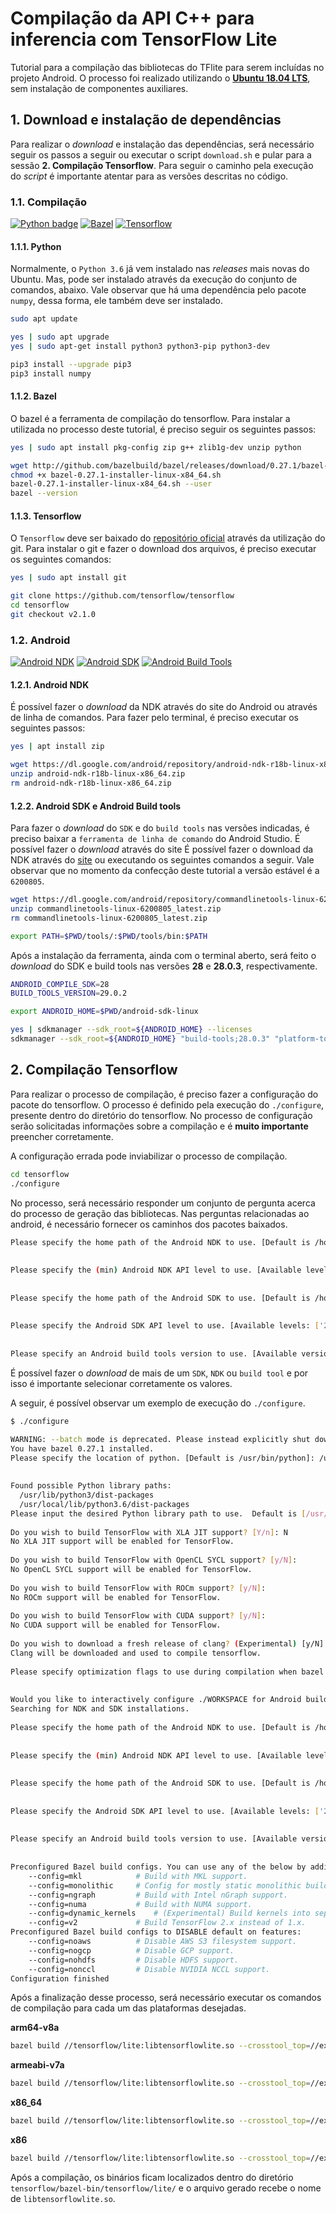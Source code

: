 # Compilação da API C++ para inferencia com TensorFlow Lite
Tutorial para a compilação das bibliotecas do TFlite para serem incluídas no projeto Android. O processo foi realizado utilizando o [**Ubuntu 18.04 LTS**](https://releases.ubuntu.com/18.04.4/), sem instalação de componentes auxiliares.
## 1. Download e instalação de dependências
Para realizar o *download* e instalação das dependências, será necessário seguir os passos a seguir ou executar o script `download.sh` e pular para a sessão **2. Compilação Tensorflow**. Para seguir o caminho pela execução do *script* é importante atentar para as versões descritas no código.

### 1.1. Compilação
[![Python badge](https://img.shields.io/badge/Python-3.6-blue.svg)](https://www.python.org/downloads/release/python-360/)
[![Bazel](https://img.shields.io/badge/Bazel-0.27.1-blue.svg)](https://docs.bazel.build/versions/0.27.0/install-ubuntu.html)
[![Tensorflow](https://img.shields.io/badge/Tensorflow-v2.1.0-blue.svg)](https://github.com/tensorflow/tensorflow/releases/tag/v2.1.0)

#### 1.1.1. Python
Normalmente, o `Python 3.6` já vem instalado nas *releases* mais novas do Ubuntu. Mas, pode ser instalado através da execução do conjunto de comandos, abaixo. Vale observar que há uma dependência pelo pacote `numpy`, dessa forma, ele também deve ser instalado.

```bash
sudo apt update

yes | sudo apt upgrade
yes | sudo apt-get install python3 python3-pip python3-dev

pip3 install --upgrade pip3
pip3 install numpy
```

#### 1.1.2. Bazel
O bazel é a ferramenta de compilação do tensorflow. Para instalar a utilizada no processo deste tutorial, é preciso seguir os seguintes passos:

```bash
yes | sudo apt install pkg-config zip g++ zlib1g-dev unzip python

wget http://github.com/bazelbuild/bazel/releases/download/0.27.1/bazel-0.27.1-installer-linux-x86_64.sh
chmod +x bazel-0.27.1-installer-linux-x84_64.sh
bazel-0.27.1-installer-linux-x84_64.sh --user
bazel --version
```

#### 1.1.3. Tensorflow
O `Tensorflow` deve ser baixado do [repositório oficial](https://github.com/tensorflow/tensorflow) através da utilização do git. Para instalar o git e fazer o download dos arquivos, é preciso executar os seguintes comandos:

```bash
yes | sudo apt install git

git clone https://github.com/tensorflow/tensorflow
cd tensorflow
git checkout v2.1.0
```

### 1.2. Android
[![Android NDK](https://img.shields.io/badge/NDK-18b-yellow.svg)](https://developer.android.com/ndk/downloads/older_releases?hl=pt-br)
[![Android SDK](https://img.shields.io/badge/SDK-28.0.3-yellow.svg)](https://developer.android.com/studio#downloads)
[![Android Build Tools](https://img.shields.io/badge/Build%20Tools-v2.1.0-yellow.svg)](https://developer.android.com/studio#downloads)


#### 1.2.1. Android NDK
É possível fazer o *download* da NDK através do site do Android ou através de linha de comandos. Para fazer pelo terminal, é preciso executar os seguintes passos:

```bash
yes | apt install zip

wget https://dl.google.com/android/repository/android-ndk-r18b-linux-x86_64.zip
unzip android-ndk-r18b-linux-x86_64.zip
rm android-ndk-r18b-linux-x86_64.zip
```

#### 1.2.2. Android SDK e Android Build tools
Para fazer o *download* do `SDK` e do `build tools` nas versões indicadas, é preciso baixar a `ferramenta de linha de comando` do Android Studio. É possível fazer o *download* através do site
É possível fazer o download da NDK através do [site](https://developer.android.com/studio#downloads) ou executando os seguintes comandos a seguir. Vale observar que no momento da confecção deste tutorial a versão estável é a `6200805`.

```bash
wget https://dl.google.com/android/repository/commandlinetools-linux-6200805_latest.zip
unzip commandlinetools-linux-6200805_latest.zip
rm commandlinetools-linux-6200805_latest.zip

export PATH=$PWD/tools/:$PWD/tools/bin:$PATH
```

Após a instalação da ferramenta, ainda com o terminal aberto, será feito o *download* do SDK e build tools nas versões **28** e **28.0.3**, respectivamente.

```bash
ANDROID_COMPILE_SDK=28
BUILD_TOOLS_VERSION=29.0.2

export ANDROID_HOME=$PWD/android-sdk-linux

yes | sdkmanager --sdk_root=${ANDROID_HOME} --licenses
sdkmanager --sdk_root=${ANDROID_HOME} "build-tools;28.0.3" "platform-tools" "platforms;android-28"
```

## 2. Compilação Tensorflow

Para realizar o processo de compilação, é preciso fazer a configuração do pacote do tensorflow. O processo é definido pela execução do `./configure`, presente dentro do diretório do tensorflow. No processo de configuração serão solicitadas informações sobre a compilação e é **muito importante** preencher corretamente. 

A configuração errada pode inviabilizar o processo de compilação.

```bash
cd tensorflow
./configure
```

No processo, será necessário responder um conjunto de pergunta acerca do processo de geração das bibliotecas. Nas perguntas relacionadas ao android, é necessário fornecer os caminhos dos pacotes baixados.

```bash
Please specify the home path of the Android NDK to use. [Default is /home/usr/Android/Sdk/ndk-bundle]: /home/usr/Documentos/compilation1/android-ndk-r18b
 
 
Please specify the (min) Android NDK API level to use. [Available levels: ['16', '17', '18', '19', '21', '22', '23', '24', '26', '27', '28']] [Default is 21]: 18
 
 
Please specify the home path of the Android SDK to use. [Default is /home/usr/Android/Sdk]: /home/usr/Documentos/compilation1/android-sdk-linux
 
 
Please specify the Android SDK API level to use. [Available levels: ['28']] [Default is 28]:
 
 
Please specify an Android build tools version to use. [Available versions: ['28.0.3', '29.0.2']] [Default is 29.0.2]: 28.0.3
```
É possível fazer o *download* de mais de um `SDK`, `NDK` ou `build tool` e por isso é importante selecionar corretamente os valores.

A seguir, é possível observar um exemplo de execução do `./configure`.

```bash
$ ./configure

WARNING: --batch mode is deprecated. Please instead explicitly shut down your Bazel server using the command "bazel shutdown".
You have bazel 0.27.1 installed.
Please specify the location of python. [Default is /usr/bin/python]: /usr/bin/python3.6
 
 
Found possible Python library paths:
  /usr/lib/python3/dist-packages
  /usr/local/lib/python3.6/dist-packages
Please input the desired Python library path to use.  Default is [/usr/lib/python3/dist-packages]
 
Do you wish to build TensorFlow with XLA JIT support? [Y/n]: N
No XLA JIT support will be enabled for TensorFlow.
 
Do you wish to build TensorFlow with OpenCL SYCL support? [y/N]:
No OpenCL SYCL support will be enabled for TensorFlow.
 
Do you wish to build TensorFlow with ROCm support? [y/N]:
No ROCm support will be enabled for TensorFlow.
 
Do you wish to build TensorFlow with CUDA support? [y/N]:
No CUDA support will be enabled for TensorFlow.
 
Do you wish to download a fresh release of clang? (Experimental) [y/N]: Y
Clang will be downloaded and used to compile tensorflow.
 
Please specify optimization flags to use during compilation when bazel option "--config=opt" is specified [Default is -march=native -Wno-sign-compare]:
 
 
Would you like to interactively configure ./WORKSPACE for Android builds? [y/N]: Y
Searching for NDK and SDK installations.
 
Please specify the home path of the Android NDK to use. [Default is /home/usr/Android/Sdk/ndk-bundle]: /home/usr/Documentos/compilation1/android-ndk-r18b
 
 
Please specify the (min) Android NDK API level to use. [Available levels: ['16', '17', '18', '19', '21', '22', '23', '24', '26', '27', '28']] [Default is 21]: 18
 
 
Please specify the home path of the Android SDK to use. [Default is /home/usr/Android/Sdk]: /home/usr/Documentos/compilation1/android-sdk-linux
 
 
Please specify the Android SDK API level to use. [Available levels: ['28']] [Default is 28]:
 
 
Please specify an Android build tools version to use. [Available versions: ['28.0.3', '29.0.2']] [Default is 29.0.2]: 28.0.3
 
 
Preconfigured Bazel build configs. You can use any of the below by adding "--config=<>" to your build command. See .bazelrc for more details.
    --config=mkl            # Build with MKL support.
    --config=monolithic     # Config for mostly static monolithic build.
    --config=ngraph         # Build with Intel nGraph support.
    --config=numa           # Build with NUMA support.
    --config=dynamic_kernels    # (Experimental) Build kernels into separate shared objects.
    --config=v2             # Build TensorFlow 2.x instead of 1.x.
Preconfigured Bazel build configs to DISABLE default on features:
    --config=noaws          # Disable AWS S3 filesystem support.
    --config=nogcp          # Disable GCP support.
    --config=nohdfs         # Disable HDFS support.
    --config=nonccl         # Disable NVIDIA NCCL support.
Configuration finished
```

Após a finalização desse processo, será necessário executar os comandos de compilação para cada um das plataformas desejadas. 

**arm64-v8a**
```bash
bazel build //tensorflow/lite:libtensorflowlite.so --crosstool_top=//external:android/crosstool --cpu=arm64-v8a --host_crosstool_top=@bazel_tools//tools/cpp:toolchain --cxxopt="-std=c++11"
```
**armeabi-v7a**
```bash
bazel build //tensorflow/lite:libtensorflowlite.so --crosstool_top=//external:android/crosstool --cpu=armeabi-v7a --host_crosstool_top=@bazel_tools//tools/cpp:toolchain --cxxopt="-std=c++11"
```

**x86_64**
```bash
bazel build //tensorflow/lite:libtensorflowlite.so --crosstool_top=//external:android/crosstool --cpu=x86_64 --host_crosstool_top=@bazel_tools//tools/cpp:toolchain --cxxopt="-std=c++11"
```
**x86** 
```bash
bazel build //tensorflow/lite:libtensorflowlite.so --crosstool_top=//external:android/crosstool --cpu=x86 --host_crosstool_top=@bazel_tools//tools/cpp:toolchain --cxxopt="-std=c++11"
```

Após a compilação, os binários ficam localizados dentro do diretório `tensorflow/bazel-bin/tensorflow/lite/` e o arquivo gerado recebe o nome de `libtensorflowlite.so`.
